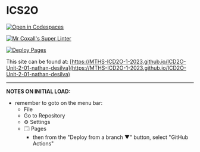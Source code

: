 # ICS2O

[![Open in Codespaces](https://classroom.github.com/assets/launch-codespace-7f7980b617ed060a017424585567c406b6ee15c891e84e1186181d67ecf80aa0.svg)](https://classroom.github.com/open-in-codespaces?assignment_repo_id=14175528)

[![Mr Coxall's Super Linter](https://github.com/MTHS-ICD2O-1-2023/ICD2O-Unit-2-01-nathan-desilva/workflows/Mr%20Coxall's%20Super%20Linter/badge.svg)](https://github.com/MTHS-ICD2O-1-2023/ICD2O-Unit-2-01-nathan-desilva/actions)

[![Deploy Pages](https://github.com/MTHS-ICD2O-1-2023/ICD2O-Unit-2-01-nathan-desilva/workflows/Deploy%20Pages/badge.svg)](https://github.com/MTHS-ICD2O-1-2023/ICD2O-Unit-2-01-nathan-desilva/actions)

This site can be found at: [https://MTHS-ICD2O-1-2023.github.io/ICD2O-Unit-2-01-nathan-desilva](https://MTHS-ICD2O-1-2023.github.io/ICD2O-Unit-2-01-nathan-desilva)

---

**NOTES ON INITIAL LOAD:**
- remember to goto on the menu bar:
  - File
  - Go to Repository
  - ⚙ Settings
  - 🗔 Pages
    - then from the "Deploy from a branch ▼" button, select "GitHub Actions"
